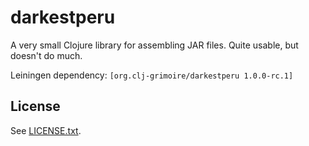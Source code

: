 # darkestperu

A very small Clojure library for assembling JAR files. Quite usable, but doesn't
do much.

Leiningen dependency: `[org.clj-grimoire/darkestperu 1.0.0-rc.1]`

## License

See [LICENSE.txt](LICENSE.txt).

